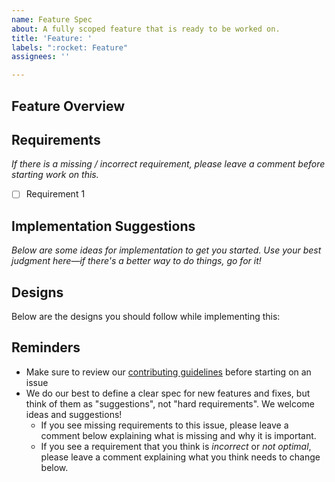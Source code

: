 ```yaml
---
name: Feature Spec
about: A fully scoped feature that is ready to be worked on.
title: 'Feature: '
labels: ":rocket: Feature"
assignees: ''

---
```


## Feature Overview

## Requirements

_If there is a missing / incorrect requirement, please leave a comment before starting work on this._

- [ ] Requirement 1

## Implementation Suggestions

_Below are some ideas for implementation to get you started.  Use your best judgment here—if there's a better way to do things, go for it!_

## Designs

Below are the designs you should follow while implementing this:

## Reminders

- Make sure to review our [contributing guidelines](https://github.com/maybe-finance/maybe/blob/main/CONTRIBUTING.md) before starting on an issue
- We do our best to define a clear spec for new features and fixes, but think of them as "suggestions", not "hard requirements".  We welcome ideas and suggestions!
  - If you see missing requirements to this issue, please leave a comment below explaining what is missing and why it is important.
  - If you see a requirement that you think is _incorrect_ or _not optimal_, please leave a comment explaining what you think needs to change below.

